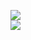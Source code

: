 [![](https://img.shields.io/badge/Made%20With-Github%20Spray-lightgrey.svg?style=for-the-badge&logo=github)](https://github.com/Annihil/github-spray#4424)  
[![](https://i.imgur.com/2DrTn0Z.gif)](https://github.com/Annihil/github-spray)